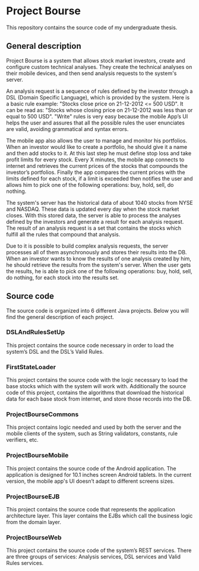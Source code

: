# Project Bourse

This repository contains the source code of my undergraduate thesis.

## General description

Project Bourse is a system that allows stock market investors, create and configure custom technical analyses. They create the technical analyses on their mobile devices, and then send analysis requests to the system's server.

An analysis request is a sequence of rules defined by the investor through a DSL (Domain Specific Language), which is provided by the system. Here is a basic rule example: "Stocks close price on 21-12-2012 <= 500 USD". It can be read as: "Stocks whose closing price on 21-12-2012 was less than or equal to 500 USD". "Write" rules is very easy because the mobile App’s UI helps the user and assures that all the possible rules the user enunciates are valid, avoiding grammatical and syntax errors.

The mobile app also allows the user to manage and monitor his portfolios. When an investor would like to create a portfolio, he should give it a name and then add stocks to it. At this last step he must define stop loss and take profit limits for every stock. Every X minutes, the mobile app connects to internet and retrieves the current prices of the stocks that compounds the investor’s portfolios. Finally the app compares the current prices with the limits defined for each stock, if a limit is exceeded then notifies the user and allows him to pick one of the following operations: buy, hold, sell, do nothing.

The system's server has the historical data of about 1040 stocks from NYSE and NASDAQ. These data is updated every day when the stock market closes. With this stored data, the server is able to process the analyses defined by the investors and generate a result for each analysis request. The result of an analysis request is a set that contains the stocks which fulfill all the rules that compound that analysis.

Due to it is possible to build complex analysis requests, the server processes all of them asynchronously and stores their results into the DB. When an investor wants to know the results of one analysis created by him, he should retrieve the results from the system's server. When the user gets the results, he is able to pick one of the following operations: buy, hold, sell, do nothing, for each stock into the results set.

## Source code

The source code is organized into 6 different Java projects. Below you will find the general description of each project.

### DSLAndRulesSetUp

This project contains the source code necessary in order to load the system’s DSL and the DSL’s Valid Rules.

### FirstStateLoader

This project contains the source code with the logic necessary to load the base stocks which with the system will work with. Additionally the source code of this project, contains the algorithms that download the historical data for each base stock from internet, and store those records into the DB.

### ProjectBourseCommons

This project contains logic needed and used by both the server and the mobile clients of the system, such as String validators, constants, rule verifiers, etc.

### ProjectBourseMobile

This project contains the source code of the Android application. The application is designed for 10.1 inches screen Android tablets. In the current version, the mobile app's UI doesn’t adapt to different screens sizes.

### ProjectBourseEJB

This project contains the source code that represents the application architecture layer. This layer contains the EJBs which call the business logic from the domain layer.

### ProjectBourseWeb

This project contains the source code of the system’s REST services. There are three groups of services: Analysis services, DSL services and Valid Rules services.
